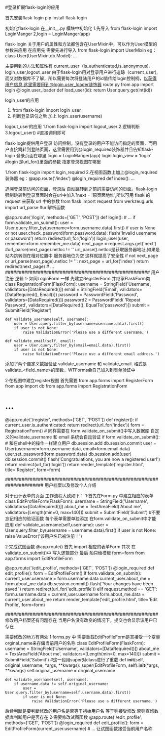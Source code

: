 #登录扩展flask-login的应用

首先安装flask-login
pip install flask-login

初始化flask-login
在__init__.py  模块中初始化
1.先导入 from flask-login import LoginManger
2,login = LoginManger(app)

flask-login 关于用户的属性和方法都包含在UserMixin中，可以作为User模型的参数来应用
在应用先 需要先进行导入  from flask-login import UserMixin
eg： class User(UserMixin,db.Model):
        ...

主要用到的方法和属性有  current_user（is_authenticated,is_anonymous)，login_user,logout_user
由于flask-login用对登录用户进行追踪（current_user),而又对数据库不了解，所以需要每次将登陆用户的id值传给login控制柄，以获得用户信息.这里需要用到@login.user_loader装饰器
route.py
from app import login
@login.user_loader
def load_user(id):
    return User.query.get(int(id))

login_user的应用
1. from flask-login import login_user
2. 判断登录语句之后  加上 login_user(username)

logout_user的应用
1.from flask-login import logout_user
2.逻辑判断
3.logout_user() #直接调用即可

flask-login提供用户登录 访问控制，没有登录的用户不能访问指定的页面，而用户直接跳转到登陆页面，这里需要用到@login_required装饰器并且告知flask-login 登录页面在哪里
    login = LoginManger(app)
    login.login_view = 'login'  #login  是url_for()里面的参数  指定登录视图在哪里

1.from flask-login import login_required
2.在视图函数上加上@login_required装饰器
eg：@app.route('/index')
    @login_required
    def index():
        ...

追溯登录前访问的页面，登录后 自动跳转到之前的需要访问的页面。flask-login强制跳转到登录页面时会在url中加入?next = '原页面地址',所以可用 flask  的request 来获取 url 中的参数
from flask import request
from werkzeug.urls import url_parse     #url解析函数

@app.route('/login', methods=['GET', 'POST'])
def login():
    # ...
    if form.validate_on_submit():
        user = User.query.filter_by(username=form.username.data).first()
        if user is None or not user.check_password(form.password.data):
            flash('Invalid username or password')
            return redirect(url_for('login'))
        login_user(user, remember=form.remember_me.data)
        next_page = request.args.get('next')
        #url_parse(next_page).netloc != ''  url_parse().netloc是获取服务器地址,如果是站内跳转则在相对位置中 服务器地位为空  这样就提高了安全性
        if not next_page or url_parse(next_page).netloc != '':
            next_page = url_for('index')
        return redirect(next_page)
    # ...
#####################################################
用户注册 逻辑
1· 如同LoginForm 一样 先建立RegisterForm 并继承FlaskForm类
class RegistrationForm(FlaskForm):
    username = StringField('Username', validators=[DataRequired()])
    email = StringField('Email', validators=[DataRequired(), Email()])
    password = PasswordField('Password', validators=[DataRequired()])
    password2 = PasswordField(
        'Repeat Password', validators=[DataRequired(), EqualTo('password')])
    submit = SubmitField('Register')

    def validate_username(self, username):
        user = User.query.filter_by(username=username.data).first()
        if user is not None:
            raise ValidationError('Please use a different username.')

    def validate_email(self, email):
        user = User.query.filter_by(email=email.data).first()
        if user is not None:
            raise ValidationError('Please use a different email address.')

添加了两个自定义数据验证 validate_username 和 validate_email.  格式是 validate_<field_name>的函数，WTForms会自己加入到表单验证中

2·在视图中建立register视图  首先需要 from app.forms import RegisterForm
from app import db
from app.forms import RegistrationForm

# ...

@app.route('/register', methods=['GET', 'POST'])
def register():
    if current_user.is_authenticated:
        return redirect(url_for('index'))
    form = RegistrationForm()
    # 同样需要在 form.validate_on_submit()中写入数据库   自定义的validate_username 和 email 系统会自动验证
    if form.validate_on_submit():
    # 和在shell中的操作一样建立用户  db.session.add   db.session.commit
        user = User(username=form.username.data, email=form.email.data)
        user.set_password(form.password.data)
        db.session.add(user)
        db.session.commit()
        flash('Congratulations, you are now a registered user!')
        return redirect(url_for('login'))
    return render_template('register.html', title='Register', form=form)


######################################################################
用户档案以及修改个人介绍

对于设计表单的页面 工作流程大致如下：
1·首先在Form.py 中建立相应的表单
class EditProfileForm(FlaskForm):
    username = StringField('Username', validators=[DataRequired()])
    about_me = TextAreaField('About me', validators=[Length(min=0, max=140)])
    submit = SubmitField('Submit')
    #不要忘记相应的验证函数  每个表单需要单独添加 在form.validate_on_submit中才能应用
    def validate_username(self,username):
        user = User.query.filter_by(username = username.data).first()
        if user is not None:
            raise ValueError('该用户名已被注册！')

2·完成试图函数  @app.route()
首先 import 相应的表单Form
其次 在validate_on_submit()中 写入逻辑部分
最后 船只给模板 form=form
from app.forms import EditProfileForm

@app.route('/edit_profile', methods=['GET', 'POST'])
@login_required
def edit_profile():
    form = EditProfileForm()
    if form.validate_on_submit():
        current_user.username = form.username.data
        current_user.about_me = form.about_me.data
        db.session.commit()
        flash('Your changes have been saved.')
        return redirect(url_for('edit_profile'))
    elif request.method == 'GET':
        form.username.data = current_user.username
        form.about_me.data = current_user.about_me
    return render_template('edit_profile.html', title='Edit Profile',
                           form=form)



########################################################
修改用户档案还有问题存在
当用户名没有改变的情况下，提交也会显示该用户已存在

需要修改的地方有两处
1·forms.py 中
需要重载EditProfileForm是其接受一个变量orginal_name来存储当前用户的名称
class EditProfileForm(FlaskForm):
    username = StringField('Username', validators=[DataRequired()])
    about_me = TextAreaField('About me', validators=[Length(min=0, max=140)])
    submit = SubmitField('Submit')
#这一段用super对class进行了重载
    def __init__(self, original_username, *args, **kwargs):
        super(EditProfileForm, self).__init__(*args, **kwargs)
        self.original_username = original_username

    def validate_username(self, username):
        if username.data != self.original_username:
            user = User.query.filter_by(username=self.username.data).first()
            if user is not None:
                raise ValidationError('Please use a different username.')
后续判断是要判断修改的用户名是否等于初始用户名  等于则接受修改 否则查询数据库判断用户是否存在
2·需要修改试图函数
@app.route('/edit_profile', methods=['GET', 'POST'])
@login_required
def edit_profile():
    form = EditProfileForm(current_user.username)
    # ...
    让试图函数接受当前用户名称